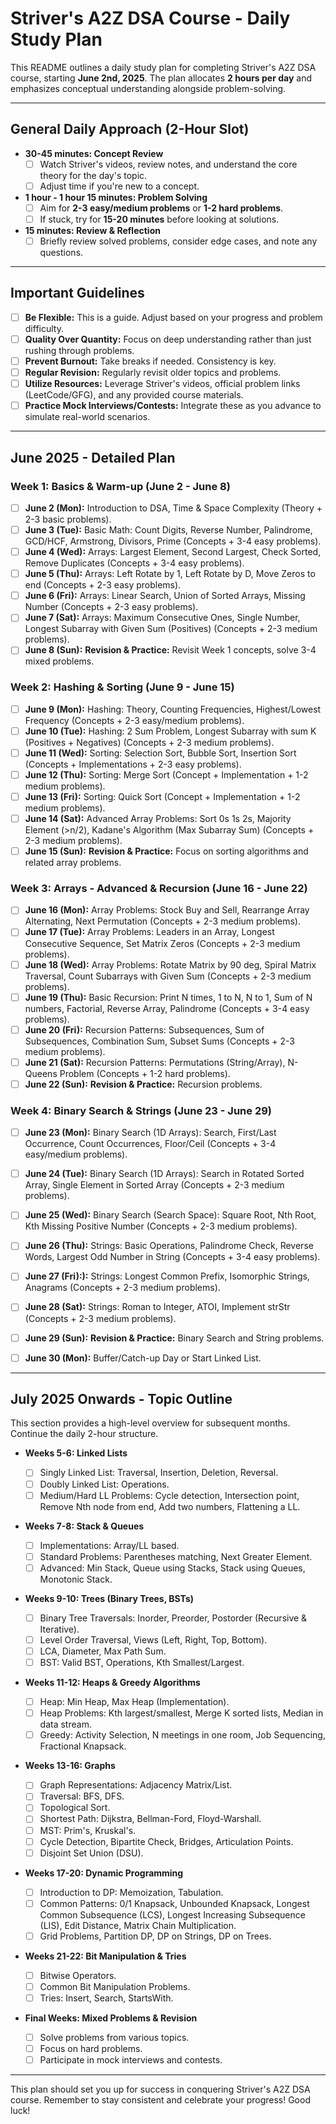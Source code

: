 # Striver's A2Z DSA Course - Daily Study Plan

This README outlines a daily study plan for completing Striver's A2Z DSA course, starting **June 2nd, 2025**. The plan allocates **2 hours per day** and emphasizes conceptual understanding alongside problem-solving.

---

## General Daily Approach (2-Hour Slot)

- **30-45 minutes: Concept Review**
  - [ ] Watch Striver's videos, review notes, and understand the core theory for the day's topic.
  - [ ] Adjust time if you're new to a concept.
- **1 hour - 1 hour 15 minutes: Problem Solving**
  - [ ] Aim for **2-3 easy/medium problems** or **1-2 hard problems**.
  - [ ] If stuck, try for **15-20 minutes** before looking at solutions.
- **15 minutes: Review & Reflection**
  - [ ] Briefly review solved problems, consider edge cases, and note any questions.

---

## Important Guidelines

- [ ] **Be Flexible:** This is a guide. Adjust based on your progress and problem difficulty.
- [ ] **Quality Over Quantity:** Focus on deep understanding rather than just rushing through problems.
- [ ] **Prevent Burnout:** Take breaks if needed. Consistency is key.
- [ ] **Regular Revision:** Regularly revisit older topics and problems.
- [ ] **Utilize Resources:** Leverage Striver's videos, official problem links (LeetCode/GFG), and any provided course materials.
- [ ] **Practice Mock Interviews/Contests:** Integrate these as you advance to simulate real-world scenarios.

---

## June 2025 - Detailed Plan

### Week 1: Basics & Warm-up (June 2 - June 8)

- [ ] **June 2 (Mon):** Introduction to DSA, Time & Space Complexity (Theory + 2-3 basic problems).
- [ ] **June 3 (Tue):** Basic Math: Count Digits, Reverse Number, Palindrome, GCD/HCF, Armstrong, Divisors, Prime (Concepts + 3-4 easy problems).
- [ ] **June 4 (Wed):** Arrays: Largest Element, Second Largest, Check Sorted, Remove Duplicates (Concepts + 3-4 easy problems).
- [ ] **June 5 (Thu):** Arrays: Left Rotate by 1, Left Rotate by D, Move Zeros to end (Concepts + 2-3 easy problems).
- [ ] **June 6 (Fri):** Arrays: Linear Search, Union of Sorted Arrays, Missing Number (Concepts + 2-3 easy problems).
- [ ] **June 7 (Sat):** Arrays: Maximum Consecutive Ones, Single Number, Longest Subarray with Given Sum (Positives) (Concepts + 2-3 medium problems).
- [ ] **June 8 (Sun):** **Revision & Practice:** Revisit Week 1 concepts, solve 3-4 mixed problems.

### Week 2: Hashing & Sorting (June 9 - June 15)

- [ ] **June 9 (Mon):** Hashing: Theory, Counting Frequencies, Highest/Lowest Frequency (Concepts + 2-3 easy/medium problems).
- [ ] **June 10 (Tue):** Hashing: 2 Sum Problem, Longest Subarray with sum K (Positives + Negatives) (Concepts + 2-3 medium problems).
- [ ] **June 11 (Wed):** Sorting: Selection Sort, Bubble Sort, Insertion Sort (Concepts + Implementations + 2-3 easy problems).
- [ ] **June 12 (Thu):** Sorting: Merge Sort (Concept + Implementation + 1-2 medium problems).
- [ ] **June 13 (Fri):** Sorting: Quick Sort (Concept + Implementation + 1-2 medium problems).
- [ ] **June 14 (Sat):** Advanced Array Problems: Sort 0s 1s 2s, Majority Element (>n/2), Kadane's Algorithm (Max Subarray Sum) (Concepts + 2-3 medium problems).
- [ ] **June 15 (Sun):** **Revision & Practice:** Focus on sorting algorithms and related array problems.

### Week 3: Arrays - Advanced & Recursion (June 16 - June 22)

- [ ] **June 16 (Mon):** Array Problems: Stock Buy and Sell, Rearrange Array Alternating, Next Permutation (Concepts + 2-3 medium problems).
- [ ] **June 17 (Tue):** Array Problems: Leaders in an Array, Longest Consecutive Sequence, Set Matrix Zeros (Concepts + 2-3 medium problems).
- [ ] **June 18 (Wed):** Array Problems: Rotate Matrix by 90 deg, Spiral Matrix Traversal, Count Subarrays with Given Sum (Concepts + 2-3 medium problems).
- [ ] **June 19 (Thu):** Basic Recursion: Print N times, 1 to N, N to 1, Sum of N numbers, Factorial, Reverse Array, Palindrome (Concepts + 3-4 easy problems).
- [ ] **June 20 (Fri):** Recursion Patterns: Subsequences, Sum of Subsequences, Combination Sum, Subset Sums (Concepts + 2-3 medium problems).
- [ ] **June 21 (Sat):** Recursion Patterns: Permutations (String/Array), N-Queens Problem (Concepts + 1-2 hard problems).
- [ ] **June 22 (Sun):** **Revision & Practice:** Recursion problems.

### Week 4: Binary Search & Strings (June 23 - June 29)

- [ ] **June 23 (Mon):** Binary Search (1D Arrays): Search, First/Last Occurrence, Count Occurrences, Floor/Ceil (Concepts + 3-4 easy/medium problems).
- [ ] **June 24 (Tue):** Binary Search (1D Arrays): Search in Rotated Sorted Array, Single Element in Sorted Array (Concepts + 2-3 medium problems).
- [ ] **June 25 (Wed):** Binary Search (Search Space): Square Root, Nth Root, Kth Missing Positive Number (Concepts + 2-3 medium problems).
- [ ] **June 26 (Thu):** Strings: Basic Operations, Palindrome Check, Reverse Words, Largest Odd Number in String (Concepts + 3-4 easy problems).
- [ ] **June 27 (Fri):):** Strings: Longest Common Prefix, Isomorphic Strings, Anagrams (Concepts + 2-3 medium problems).
- [ ] **June 28 (Sat):** Strings: Roman to Integer, ATOI, Implement strStr (Concepts + 2-3 medium problems).
- [ ] **June 29 (Sun):** **Revision & Practice:** Binary Search and String problems.

- [ ] **June 30 (Mon):** Buffer/Catch-up Day or Start Linked List.

---

## July 2025 Onwards - Topic Outline

This section provides a high-level overview for subsequent months. Continue the daily 2-hour structure.

- **Weeks 5-6: Linked Lists**

  - [ ] Singly Linked List: Traversal, Insertion, Deletion, Reversal.
  - [ ] Doubly Linked List: Operations.
  - [ ] Medium/Hard LL Problems: Cycle detection, Intersection point, Remove Nth node from end, Add two numbers, Flattening a LL.

- **Weeks 7-8: Stack & Queues**

  - [ ] Implementations: Array/LL based.
  - [ ] Standard Problems: Parentheses matching, Next Greater Element.
  - [ ] Advanced: Min Stack, Queue using Stacks, Stack using Queues, Monotonic Stack.

- **Weeks 9-10: Trees (Binary Trees, BSTs)**

  - [ ] Binary Tree Traversals: Inorder, Preorder, Postorder (Recursive & Iterative).
  - [ ] Level Order Traversal, Views (Left, Right, Top, Bottom).
  - [ ] LCA, Diameter, Max Path Sum.
  - [ ] BST: Valid BST, Operations, Kth Smallest/Largest.

- **Weeks 11-12: Heaps & Greedy Algorithms**

  - [ ] Heap: Min Heap, Max Heap (Implementation).
  - [ ] Heap Problems: Kth largest/smallest, Merge K sorted lists, Median in data stream.
  - [ ] Greedy: Activity Selection, N meetings in one room, Job Sequencing, Fractional Knapsack.

- **Weeks 13-16: Graphs**

  - [ ] Graph Representations: Adjacency Matrix/List.
  - [ ] Traversal: BFS, DFS.
  - [ ] Topological Sort.
  - [ ] Shortest Path: Dijkstra, Bellman-Ford, Floyd-Warshall.
  - [ ] MST: Prim's, Kruskal's.
  - [ ] Cycle Detection, Bipartite Check, Bridges, Articulation Points.
  - [ ] Disjoint Set Union (DSU).

- **Weeks 17-20: Dynamic Programming**

  - [ ] Introduction to DP: Memoization, Tabulation.
  - [ ] Common Patterns: 0/1 Knapsack, Unbounded Knapsack, Longest Common Subsequence (LCS), Longest Increasing Subsequence (LIS), Edit Distance, Matrix Chain Multiplication.
  - [ ] Grid Problems, Partition DP, DP on Strings, DP on Trees.

- **Weeks 21-22: Bit Manipulation & Tries**

  - [ ] Bitwise Operators.
  - [ ] Common Bit Manipulation Problems.
  - [ ] Tries: Insert, Search, StartsWith.

- **Final Weeks: Mixed Problems & Revision**
  - [ ] Solve problems from various topics.
  - [ ] Focus on hard problems.
  - [ ] Participate in mock interviews and contests.

---

This plan should set you up for success in conquering Striver's A2Z DSA course. Remember to stay consistent and celebrate your progress! Good luck!
